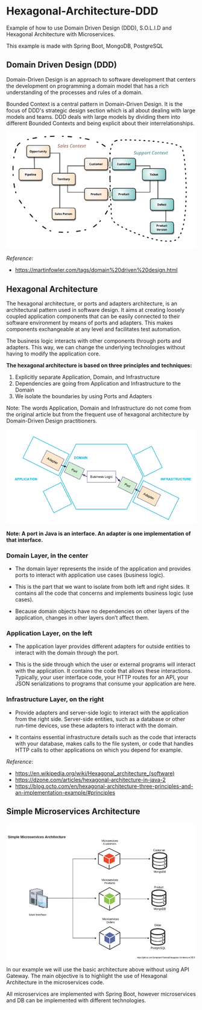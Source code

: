 # Hexagonal-Architecture-DDD

Example of how to use Domain Driven Design (DDD), S.O.L.I.D and Hexagonal Architecture with Microservices. 

This example is made with Spring Boot, MongoDB, PostgreSQL

## Domain Driven Design (DDD)

Domain-Driven Design is an approach to software development that centers the development on programming a domain model that has a rich understanding of the processes and rules of a domain.

Bounded Context is a central pattern in Domain-Driven Design. It is the focus of DDD's strategic design section which is all about dealing with large models and teams. DDD deals with large models by dividing them into different Bounded Contexts and being explicit about their interrelationships.

![Screenshot](prtsc/Hexa-Arch-DDD-1.png)

*Reference:*
- https://martinfowler.com/tags/domain%20driven%20design.html

## Hexagonal Architecture

The hexagonal architecture, or ports and adapters architecture, is an architectural pattern used in software design. It aims at creating loosely coupled application components that can be easily connected to their software environment by means of ports and adapters. This makes components exchangeable at any level and facilitates test automation.

The business logic interacts with other components through ports and adapters. This way, we can change the underlying technologies without having to modify the application core.

**The hexagonal architecture is based on three principles and techniques:**

1. Explicitly separate Application, Domain, and Infrastructure
2. Dependencies are going from Application and Infrastructure to the Domain
3. We isolate the boundaries by using Ports and Adapters

Note: The words Application, Domain and Infrastructure do not come from the original article but from the frequent use of hexagonal architecture by Domain-Driven Design practitioners. 

![Screenshot](prtsc/Hexa-Arch-DDD-2.png)

**Note: A port in Java is an interface. An adapter is one implementation of that interface.**

### Domain Layer, in the center

- The domain layer represents the inside of the application and provides ports to interact with application use cases (business logic).

- This is the part that we want to isolate from both left and right sides. It contains all the code that concerns and implements business logic (use cases).
 
- Because domain objects have no dependencies on other layers of the application, changes in other layers don’t affect them.

### Application Layer, on the left

- The application layer provides different adapters for outside entities to interact with the domain through the port.

- This is the side through which the user or external programs will interact with the application. It contains the code that allows these interactions. Typically, your user interface code, your HTTP routes for an API, your JSON serializations to programs that consume your application are here.

### Infrastructure Layer, on the right

- Provide adapters and server-side logic to interact with the application from the right side. Server-side entities, such as a database or other run-time devices, use these adapters to interact with the domain.

- It contains essential infrastructure details such as the code that interacts with your database, makes calls to the file system, or code that handles HTTP calls to other applications on which you depend for example.

*Reference:*
- https://en.wikipedia.org/wiki/Hexagonal_architecture_(software)
- https://dzone.com/articles/hexagonal-architecture-in-java-2
- https://blog.octo.com/en/hexagonal-architecture-three-principles-and-an-implementation-example/#principles

## Simple Microservices Architecture

![Screenshot](prtsc/Hexagonal-Architecture-Microservices.jpg)

In our example we will use the basic architecture above without using API Gateway. The main objective is to highlight the use of Hexagonal Architecture in the microservices code. 

All microservices are implemented with Spring Boot, however microservices and DB can be implemented with different technologies.
